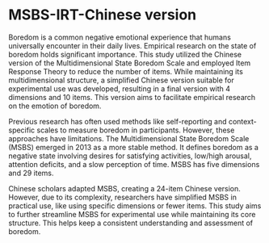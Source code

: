 # MSBS-IRT-Chinese version
Boredom is a common negative emotional experience that humans universally encounter in their daily lives. Empirical research on the state of boredom holds significant importance. This study utilized the Chinese version of the Multidimensional State Boredom Scale and employed Item Response Theory to reduce the number of items. While maintaining its multidimensional structure, a simplified Chinese version suitable for experimental use was developed, resulting in a final version with 4 dimensions and 10 items. This version aims to facilitate empirical research on the emotion of boredom.


Previous research has often used methods like self-reporting and context-specific scales to measure boredom in participants. However, these approaches have limitations. The Multidimensional State Boredom Scale (MSBS) emerged in 2013 as a more stable method. It defines boredom as a negative state involving desires for satisfying activities, low/high arousal, attention deficits, and a slow perception of time. MSBS has five dimensions and 29 items.

Chinese scholars adapted MSBS, creating a 24-item Chinese version. However, due to its complexity, researchers have simplified MSBS in practical use, like using specific dimensions or fewer items.
This study aims to further streamline MSBS for experimental use while maintaining its core structure. This helps keep a consistent understanding and assessment of boredom.
